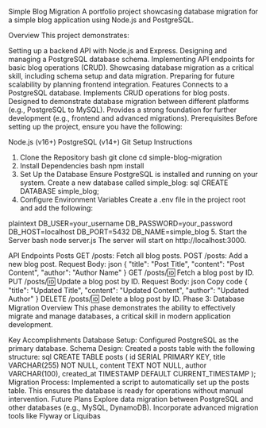 Simple Blog Migration
A portfolio project showcasing database migration for a simple blog application using Node.js and PostgreSQL.

Overview
This project demonstrates:

Setting up a backend API with Node.js and Express.
Designing and managing a PostgreSQL database schema.
Implementing API endpoints for basic blog operations (CRUD).
Showcasing database migration as a critical skill, including schema setup and data migration.
Preparing for future scalability by planning frontend integration.
Features
Connects to a PostgreSQL database.
Implements CRUD operations for blog posts.
Designed to demonstrate database migration between different platforms (e.g., PostgreSQL to MySQL).
Provides a strong foundation for further development (e.g., frontend and advanced migrations).
Prerequisites
Before setting up the project, ensure you have the following:

Node.js (v16+)
PostgreSQL (v14+)
Git
Setup Instructions
1. Clone the Repository
bash
git clone <repository-url>
cd simple-blog-migration
2. Install Dependencies
bash
npm install
3. Set Up the Database
Ensure PostgreSQL is installed and running on your system.
Create a new database called simple_blog:
sql
CREATE DATABASE simple_blog;
4. Configure Environment Variables
Create a .env file in the project root and add the following:

plaintext
DB_USER=your_username
DB_PASSWORD=your_password
DB_HOST=localhost
DB_PORT=5432
DB_NAME=simple_blog
5. Start the Server
bash
node server.js
The server will start on http://localhost:3000.

API Endpoints
Posts
GET /posts: Fetch all blog posts.
POST /posts: Add a new blog post.
Request Body:
json
{
  "title": "Post Title",
  "content": "Post Content",
  "author": "Author Name"
}
GET /posts/:id: Fetch a blog post by ID.
PUT /posts/:id: Update a blog post by ID.
Request Body:
json
Copy code
{
  "title": "Updated Title",
  "content": "Updated Content",
  "author": "Updated Author"
}
DELETE /posts/:id: Delete a blog post by ID.
Phase 3: Database Migration
Overview
This phase demonstrates the ability to effectively migrate and manage databases, a critical skill in modern application development.

Key Accomplishments
Database Setup: Configured PostgreSQL as the primary database.
Schema Design: Created a posts table with the following structure:
sql
CREATE TABLE posts (
    id SERIAL PRIMARY KEY,
    title VARCHAR(255) NOT NULL,
    content TEXT NOT NULL,
    author VARCHAR(100),
    created_at TIMESTAMP DEFAULT CURRENT_TIMESTAMP
);
Migration Process: Implemented a script to automatically set up the posts table. This ensures the database is ready for operations without manual intervention.
Future Plans
Explore data migration between PostgreSQL and other databases (e.g., MySQL, DynamoDB).
Incorporate advanced migration tools like Flyway or Liquibas
